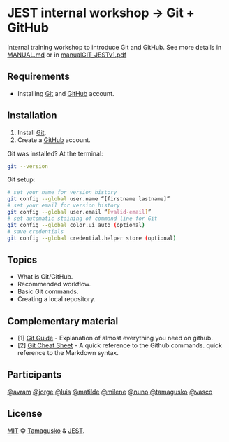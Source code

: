 # JEST internal workshop &#8594; Git + GitHub

Internal training workshop to introduce Git and GitHub. See more details in [MANUAL.md](MANUAL.md) or in [manualGIT_JESTv1.pdf](manualGIT_JESTv1.pdf)

## Requirements

- Installing [Git](https://github.com/git-guides/install-git) and [GitHub](https://docs.github.com/pt/free-pro-team@latest/github/teaching-and-learning-with-github-education/applying-for-a-student-developer-pack) account.

## Installation

1. Install [Git](https://github.com/git-guides/install-git).
1. Create a [GitHub](https://docs.github.com/en/free-pro-team@latest/github/getting-started-with-github/signing-up-for-github) account.

Git was installed? At the terminal:

```bash
git --version
```

Git setup:

```bash
# set your name for version history
git config --global user.name “[firstname lastname]”
# set your email for version history
git config --global user.email “[valid-email]”
# set automatic staining of command line for Git
git config --global color.ui auto (optional)
# save credentials
git config --global credential.helper store (optional)
```

## Topics

- What is Git/GitHub.
- Recommended workflow.
- Basic Git commands.
- Creating a local repository.

## Complementary material

- [1] [Git Guide](https://github.com/git-guides/) - Explanation of almost everything you need on github.
- [2] [Git Cheat Sheet](https://education.github.com/git-cheat-sheet-education.pdf) - A quick reference to the Github commands.
quick reference to the Markdown syntax.

## Participants

[@avram](https://github.com/Avramgincu) [@jorge](https://github.com/JorgeFCTeixeira) [@luis](https://github.com/lmonteiro18) [@matilde](https://github.com/matisims) [@milene](https://github.com/MileneJesus)
[@nuno](https://github.com/NunoAGM) [@tamagusko](https://github.com/tamagusko) [@vasco](https://github.com/VascoMSantos)

## License

[MIT](LICENSE) © [Tamagusko](https://tamagusko.github.io/) & [JEST](https://jest.pt/).

